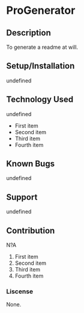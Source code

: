 # ProGenerator
  ## Description
   To generate a readme at will.
  ## Setup/Installation
   undefined
  ## Technology Used
   undefined
   * First item
  * Second item
  * Third item
  * Fourth item
  ## Known Bugs
   undefined
  ## Support
   undefined
  ## Contribution
   N?A
   1. First item
  2. Second item
  3. Third item
  4. Fourth item
  ### Liscense
   None.
  


